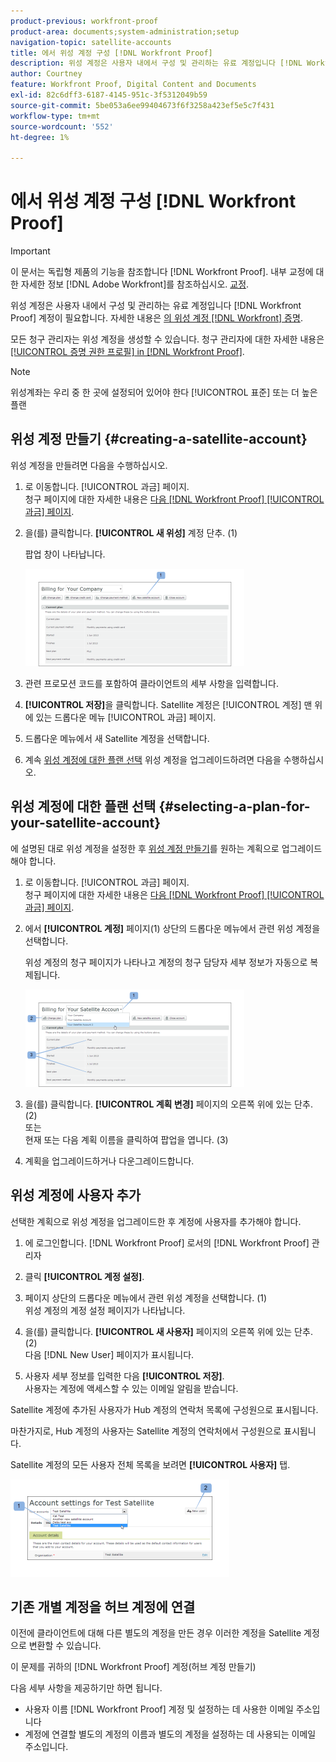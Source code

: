 ```yaml
---
product-previous: workfront-proof
product-area: documents;system-administration;setup
navigation-topic: satellite-accounts
title: 에서 위성 계정 구성 [!DNL Workfront Proof]
description: 위성 계정은 사용자 내에서 구성 및 관리하는 유료 계정입니다 [!DNL Workfront] 증명 계정. 자세한 내용은 "의 위성 계정"을 참조하십시오. [!DNL Workfront] 증명.
author: Courtney
feature: Workfront Proof, Digital Content and Documents
exl-id: 82c6dff3-6187-4145-951c-3f5312049b59
source-git-commit: 5be053a6ee99404673f6f3258a423ef5e5c7f431
workflow-type: tm+mt
source-wordcount: '552'
ht-degree: 1%

---
```


# 에서 위성 계정 구성 [!DNL Workfront Proof]

>[!IMPORTANT]
>
>이 문서는 독립형 제품의 기능을 참조합니다 [!DNL Workfront Proof]. 내부 교정에 대한 자세한 정보 [!DNL Adobe Workfront]를 참조하십시오. [교정](../../../review-and-approve-work/proofing/proofing.md).

위성 계정은 사용자 내에서 구성 및 관리하는 유료 계정입니다 [!DNL Workfront Proof] 계정이 필요합니다. 자세한 내용은 [의 위성 계정 [!DNL Workfront] 증명](../../../workfront-proof/wp-acct-admin/satellite-accounts/sat-accts-in-wp.md).

모든 청구 관리자는 위성 계정을 생성할 수 있습니다. 청구 관리자에 대한 자세한 내용은 [[!UICONTROL 증명 권한 프로필] in [!DNL Workfront Proof]](../../../workfront-proof/wp-acct-admin/account-settings/proof-perm-profiles-in-wp.md).

>[!NOTE]
>
> 위성계좌는 우리 중 한 곳에 설정되어 있어야 한다 [!UICONTROL 표준] 또는 더 높은 플랜

## 위성 계정 만들기 {#creating-a-satellite-account}

위성 계정을 만들려면 다음을 수행하십시오.

1. 로 이동합니다. [!UICONTROL 과금] 페이지.\
   청구 페이지에 대한 자세한 내용은  [다음 [!DNL Workfront Proof] [!UICONTROL 과금] 페이지](../../../workfront-proof/wp-billingsettings/manage-your-billing/wp-billing-page.md).

1. 을(를) 클릭합니다. **[!UICONTROL 새 위성]** 계정 단추. (1)

   팝업 창이 나타납니다.

   ![New_Satellite_Account.png](assets/new-satellite-account-350x156.png)

1. 관련 프로모션 코드를 포함하여 클라이언트의 세부 사항을 입력합니다.
1. **[!UICONTROL 저장]**&#x200B;을 클릭합니다. Satellite 계정은 [!UICONTROL 계정] 맨 위에 있는 드롭다운 메뉴 [!UICONTROL 과금] 페이지.
1. 드롭다운 메뉴에서 새 Satellite 계정을 선택합니다.
1. 계속 [위성 계정에 대한 플랜 선택](#selecting-a-plan-for-your-satellite-account) 위성 계정을 업그레이드하려면 다음을 수행하십시오.

## 위성 계정에 대한 플랜 선택 {#selecting-a-plan-for-your-satellite-account}

에 설명된 대로 위성 계정을 설정한 후 [위성 계정 만들기](#creating-a-satellite-account)를 원하는 계획으로 업그레이드해야 합니다.

1. 로 이동합니다. [!UICONTROL 과금] 페이지.\
   청구 페이지에 대한 자세한 내용은  [다음 [!DNL Workfront Proof] [!UICONTROL 과금] 페이지](../../../workfront-proof/wp-billingsettings/manage-your-billing/wp-billing-page.md).

1. 에서 **[!UICONTROL 계정]** 페이지(1) 상단의 드롭다운 메뉴에서 관련 위성 계정을 선택합니다.

   위성 계정의 청구 페이지가 나타나고 계정의 청구 담당자 세부 정보가 자동으로 복제됩니다.

   ![Satellite_Account_Change_Plan.png](assets/satellite-account-change-plan-350x156.png)

1. 을(를) 클릭합니다. **[!UICONTROL 계획 변경]** 페이지의 오른쪽 위에 있는 단추. (2)\
   또는\
   현재 또는 다음 계획 이름을 클릭하여 팝업을 엽니다. (3)

1. 계획을 업그레이드하거나 다운그레이드합니다.

## 위성 계정에 사용자 추가

선택한 계획으로 위성 계정을 업그레이드한 후 계정에 사용자를 추가해야 합니다.

1. 에 로그인합니다. [!DNL Workfront Proof] 로서의 [!DNL Workfront Proof] 관리자
1. 클릭 **[!UICONTROL 계정 설정]**.
1. 페이지 상단의 드롭다운 메뉴에서 관련 위성 계정을 선택합니다. (1)\
   위성 계정의 계정 설정 페이지가 나타납니다.
1. 을(를) 클릭합니다. **[!UICONTROL 새 사용자]** 페이지의 오른쪽 위에 있는 단추. (2)\
   다음 [!DNL New User] 페이지가 표시됩니다.

1. 사용자 세부 정보를 입력한 다음 **[!UICONTROL 저장]**.\
   사용자는 계정에 액세스할 수 있는 이메일 알림을 받습니다.

Satellite 계정에 추가된 사용자가 Hub 계정의 연락처 목록에 구성원으로 표시됩니다.

마찬가지로, Hub 계정의 사용자는 Satellite 계정의 연락처에서 구성원으로 표시됩니다.

Satellite 계정의 모든 사용자 전체 목록을 보려면 **[!UICONTROL 사용자]** 탭.

![SA_New_User.png](assets/sa-new-user-350x156.png)

## 기존 개별 계정을 허브 계정에 연결

이전에 클라이언트에 대해 다른 별도의 계정을 만든 경우 이러한 계정을 Satellite 계정으로 변환할 수 있습니다.

이 문제를 귀하의 [!DNL Workfront Proof] 계정(허브 계정 만들기)

다음 세부 사항을 제공하기만 하면 됩니다.

* 사용자 이름 [!DNL Workfront Proof] 계정 및 설정하는 데 사용한 이메일 주소입니다
* 계정에 연결할 별도의 계정의 이름과 별도의 계정을 설정하는 데 사용되는 이메일 주소입니다.
